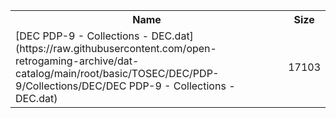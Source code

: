 <table>
<tr><th>Name</th><th>Size</th></tr>
<tr><td>
[DEC PDP-9 - Collections - DEC.dat](https://raw.githubusercontent.com/open-retrogaming-archive/dat-catalog/main/root/basic/TOSEC/DEC/PDP-9/Collections/DEC/DEC PDP-9 - Collections - DEC.dat)
</td><td>17103</td></tr>
</table>
